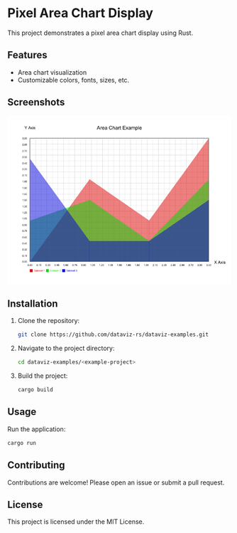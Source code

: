 # Pixel Area Chart Display

This project demonstrates a pixel area chart display using Rust.

## Features

- Area chart visualization
- Customizable colors, fonts, sizes, etc.

## Screenshots

<img src="./screenshots/area_chart.png" alt="" width="600px">

## Installation

1. Clone the repository:
    ```sh
    git clone https://github.com/dataviz-rs/dataviz-examples.git
    ```
2. Navigate to the project directory:
    ```sh
    cd dataviz-examples/<example-project>
    ```
3. Build the project:
    ```sh
    cargo build
    ```

## Usage

Run the application:
```sh
cargo run
```

## Contributing

Contributions are welcome! Please open an issue or submit a pull request.

## License

This project is licensed under the MIT License.